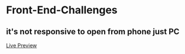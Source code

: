 # Front-End-Challenges
## it's not responsive to open from phone just PC
<p><a href="https://ahmed-elbltagy.github.io/Front-End-Challenges/"> Live Preview</a></p>

